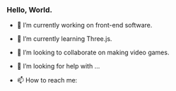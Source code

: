 ### Hello, World.

- 🔭 I’m currently working on front-end software.
- 🌱 I’m currently learning Three.js.
- 👯 I’m looking to collaborate on making video games.
- 🤔 I’m looking for help with ...

- 📫 How to reach me: 
